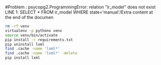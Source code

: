 #Problem : psycopg2.ProgrammingError: relation "ir_model" does not exist
LINE 1: SELECT * FROM ir_model WHERE state='manual'/Extra content at the end of the documen

```sh
rm -rf venv
virtualenv -p pythonx venv
source venv/bin/activate
pip install -r requirements.txt
pip uninstall lxml
find .cache -name 'lxml*'
find .cache -name 'lxml*' -delete
pip install lxml
```
